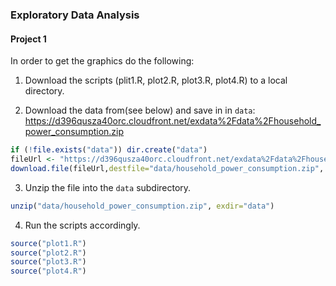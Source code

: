### Exploratory Data Analysis
#### Project 1
In order to get the graphics do the following:

1. Download the scripts (plit1.R, plot2.R, plot3.R, plot4.R) to a local directory.

2. Download the data from(see below) and save in in `data`:
<https://d396qusza40orc.cloudfront.net/exdata%2Fdata%2Fhousehold_power_consumption.zip>
```r
if (!file.exists("data")) dir.create("data")
fileUrl <- "https://d396qusza40orc.cloudfront.net/exdata%2Fdata%2Fhousehold_power_consumption.zip"
download.file(fileUrl,destfile="data/household_power_consumption.zip", method="wget")
```

3. Unzip the file into the `data` subdirectory.
```r
unzip("data/household_power_consumption.zip", exdir="data")
```

4. Run the scripts accordingly.
```r
source("plot1.R")
source("plot2.R")
source("plot3.R")
source("plot4.R")
```


